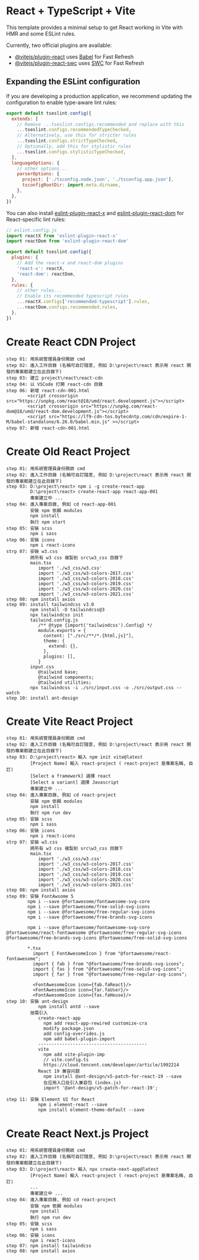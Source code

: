 # React + TypeScript + Vite

This template provides a minimal setup to get React working in Vite with HMR and some ESLint rules.

Currently, two official plugins are available:

- [@vitejs/plugin-react](https://github.com/vitejs/vite-plugin-react/blob/main/packages/plugin-react/README.md) uses [Babel](https://babeljs.io/) for Fast Refresh
- [@vitejs/plugin-react-swc](https://github.com/vitejs/vite-plugin-react-swc) uses [SWC](https://swc.rs/) for Fast Refresh

## Expanding the ESLint configuration

If you are developing a production application, we recommend updating the configuration to enable type-aware lint rules:

```js
export default tseslint.config({
  extends: [
    // Remove ...tseslint.configs.recommended and replace with this
    ...tseslint.configs.recommendedTypeChecked,
    // Alternatively, use this for stricter rules
    ...tseslint.configs.strictTypeChecked,
    // Optionally, add this for stylistic rules
    ...tseslint.configs.stylisticTypeChecked,
  ],
  languageOptions: {
    // other options...
    parserOptions: {
      project: ['./tsconfig.node.json', './tsconfig.app.json'],
      tsconfigRootDir: import.meta.dirname,
    },
  },
})
```

You can also install [eslint-plugin-react-x](https://github.com/Rel1cx/eslint-react/tree/main/packages/plugins/eslint-plugin-react-x) and [eslint-plugin-react-dom](https://github.com/Rel1cx/eslint-react/tree/main/packages/plugins/eslint-plugin-react-dom) for React-specific lint rules:

```js
// eslint.config.js
import reactX from 'eslint-plugin-react-x'
import reactDom from 'eslint-plugin-react-dom'

export default tseslint.config({
  plugins: {
    // Add the react-x and react-dom plugins
    'react-x': reactX,
    'react-dom': reactDom,
  },
  rules: {
    // other rules...
    // Enable its recommended typescript rules
    ...reactX.configs['recommended-typescript'].rules,
    ...reactDom.configs.recommended.rules,
  },
})
```

# Create React CDN Project
    step 01: 用系統管理員身份開啟 cmd
    step 02: 進入工作目錄 (名稱可自訂隨意, 例如 D:\project\react 表示用 react 開發的專案都建立在此目錄下)
    step 03: 建立 project\react\react-cdn
    step 04: 以 VSCode 打開 react-cdn 目錄
    step 06: 新增 react-cdn-001.html
            <script crossorigin src="https://unpkg.com/react@18/umd/react.development.js"></script>
            <script crossorigin src="https://unpkg.com/react-dom@18/umd/react-dom.development.js"></script>
            <script src="https://lf9-cdn-tos.bytecdntp.com/cdn/expire-1-M/babel-standalone/6.26.0/babel.min.js" ></script>
    step 07: 新增 react-cdn-001.html

# Create Old React Project
    step 01: 用系統管理員身份開啟 cmd
    step 02: 進入工作目錄 (名稱可自訂隨意, 例如 D:\project\react 表示用 react 開發的專案都建立在此目錄下)
    step 03: D:\project\react> npm i -g create-react-app 
             D:\project\react> create-react-app react-app-001
             專案建立中 ...
    step 04: 進入專案目錄, 例如 cd react-app-001
             安裝 npm 依賴 modules
             npm install
             執行 npm start
    step 05: 安裝 scss
             npm i sass
    step 06: 安裝 icons
             npm i react-icons
    strp 07: 安裝 w3.css
             將所有 w3 css 複製到 src\w3_css 目錄下
             main.tsx
                import './w3_css/w3.css'
                import './w3_css/w3-colors-2017.css'
                import './w3_css/w3-colors-2018.css'
                import './w3_css/w3-colors-2019.css'
                import './w3_css/w3-colors-2020.css'
                import './w3_css/w3-colors-2021.css'
    step 08: npm install axios
    step 09: install tailwindcss v3.0
             npm install -D tailwindcss@3
             npx tailwindcss init
             tailwind.config.js
                /** @type {import('tailwindcss').Config} */
                module.exports = {
                  content: ["./src/**/*.{html,js}"],
                  theme: {
                    extend: {},
                  },
                  plugins: [],
                }
             input.css
                @tailwind base;
                @tailwind components;
                @tailwind utilities;
             npx tailwindcss -i ./src/input.css -o ./src/output.css --watch
    step 10: install ant-design


# Create Vite React Project
    step 01: 用系統管理員身份開啟 cmd
    step 02: 進入工作目錄 (名稱可自訂隨意, 例如 D:\project\react 表示用 react 開發的專案都建立在此目錄下)
    step 03: D:\project\react> 輸入 npm init vite@latest
             [Project Name] 輸入 react-project ( react-project 是專案名稱, 自訂)
             [Select a framework] 選擇 react
             [Select a variant] 選擇 Javascript
             專案建立中 ...
    step 04: 進入專案目錄, 例如 cd react-project
             安裝 npm 依賴 modules
             npm install
             執行 npm run dev
    step 05: 安裝 scss
             npm i sass
    step 06: 安裝 icons
             npm i react-icons
    strp 07: 安裝 w3.css
             將所有 w3 css 複製到 src\w3_css 目錄下
             main.tsx
                import './w3_css/w3.css'
                import './w3_css/w3-colors-2017.css'
                import './w3_css/w3-colors-2018.css'
                import './w3_css/w3-colors-2019.css'
                import './w3_css/w3-colors-2020.css'
                import './w3_css/w3-colors-2021.css'
    step 08: npm install axios
    step 09: 安裝 FontAwsome 5
            npm i --save @fortawesome/fontawesome-svg-core
            npm i --save @fortawesome/free-solid-svg-icons
            npm i --save @fortawesome/free-regular-svg-icons
            npm i --save @fortawesome/free-brands-svg-icons

            npm i --save @fortawesome/fontawesome-svg-core @fortawesome/react-fontawesome @fortawesome/free-regular-svg-icons @fortawesome/free-brands-svg-icons @fortawesome/free-solid-svg-icons

            *.tsx
              import { FontAwesomeIcon } from "@fortawesome/react-fontawesome";
              import { fab } from "@fortawesome/free-brands-svg-icons";
              import { fas } from "@fortawesome/free-solid-svg-icons";
              import { far } from "@fortawesome/free-regular-svg-icons";

              <FontAwesomeIcon icon={fab.faReact}/>
              <FontAwesomeIcon icon={far.faUser}/>
              <FontAwesomeIcon icon={fas.faHouse}/>
    step 10: 安裝 ant-design
                npm install antd --save
             按需引入
                create-react-app
                  npm add react-app-rewired customize-cra
                  modify package.json
                  add config-overrides.js
                  npm add babel-plugin-import
                -----------------------------------------
                vite
                  npm add vite-plugin-imp
                  // vite.config.ts
                  https://cloud.tencent.com/developer/article/1992214
                React 19 兼容问题
                  npm install @ant-design/v5-patch-for-react-19 --save
                  在应用入口处引入兼容包 (index.js)
                  import '@ant-design/v5-patch-for-react-19';

    step 11: 安裝 Element UI for React
                npm i element-react --save
                npm install element-theme-default --save

# Create React Next.js Project
    step 01: 用系統管理員身份開啟 cmd
    step 02: 進入工作目錄 (名稱可自訂隨意, 例如 D:\project\react 表示用 react 開發的專案都建立在此目錄下)
    step 03: D:\project\react> 輸入 npx create-next-app@latest
             [Project Name] 輸入 react-project ( react-project 是專案名稱, 自訂)
             ...
             專案建立中 ...
    step 04: 進入專案目錄, 例如 cd react-project
             安裝 npm 依賴 modules
             npm install
             執行 npm run dev
    step 05: 安裝 scss
             npm i sass
    step 06: 安裝 icons
             npm i react-icons
    step 07: npm install tailwindcss
    step 08: npm install axios
